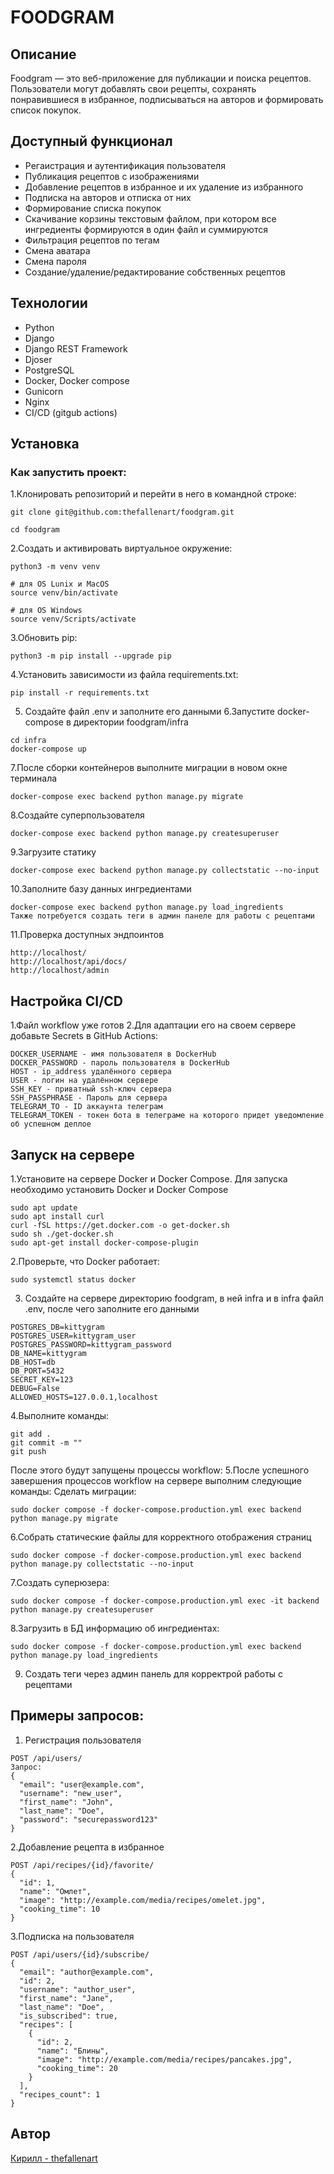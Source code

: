 # FOODGRAM

## Описание
Foodgram — это веб-приложение для публикации и поиска рецептов. Пользователи могут добавлять свои рецепты, сохранять понравившиеся в избранное, подписываться на авторов и формировать список покупок.

## Доступный функционал
+ Регаистрация и аутентификация пользователя
+ Публикация рецептов с изображениями
+ Добавление рецептов в избранное и их удаление из избранного
+ Подписка на авторов и отписка от них
+ Формирование списка покупок
+ Скачивание корзины текстовым файлом, при котором все ингредиенты формируются в один файл и суммируются
+ Фильтрация рецептов по тегам
+ Смена аватара
+ Смена пароля
+ Создание/удаление/редактирование собственных рецептов

## Технологии
+ Python
+ Django
+ Django REST Framework
+ Djoser
+ PostgreSQL
+ Docker, Docker compose
+ Gunicorn
+ Nginx
+ CI/CD (gitgub actions)

## Установка
### Как запустить проект:
1.Клонировать репозиторий и перейти в него в командной строке:
```
git clone git@github.com:thefallenart/foodgram.git
```
```
cd foodgram
```
2.Cоздать и активировать виртуальное окружение:
```
python3 -m venv venv
```
```
# для OS Lunix и MacOS
source venv/bin/activate

# для OS Windows
source venv/Scripts/activate
```
3.Обновить pip:
```
python3 -m pip install --upgrade pip
```
4.Установить зависимости из файла requirements.txt:
```
pip install -r requirements.txt
```
5. Создайте файл .env и заполните его данными
6.Запустите docker-compose в директории foodgram/infra
```
cd infra
docker-compose up
```
7.После сборки контейнеров выполните миграции в новом окне терминала
```
docker-compose exec backend python manage.py migrate
```
8.Создайте суперпользователя
```
docker-compose exec backend python manage.py createsuperuser
```
9.Загрузите статику 
```
docker-compose exec backend python manage.py collectstatic --no-input
```
10.Заполните базу данных ингредиентами
```
docker-compose exec backend python manage.py load_ingredients
Также потребуется создать теги в админ панеле для работы с рецептами
```
11.Проверка доступных эндпоинтов
```
http://localhost/
http://localhost/api/docs/
http://localhost/admin
```

## Настройка CI/CD
1.Файл workflow уже готов 
2.Для адаптации его на своем сервере добавьте Secrets в GitHub Actions:
```
DOCKER_USERNAME - имя пользователя в DockerHub
DOCKER_PASSWORD - пароль пользователя в DockerHub
HOST - ip_address удалённого сервера
USER - логин на удалённом сервере
SSH_KEY - приватный ssh-ключ сервера
SSH_PASSPHRASE - Пароль для сервера
TELEGRAM_TO - ID аккаунта телеграм
TELEGRAM_TOKEN - токен бота в телеграме на которого придет уведомление об успешном деплое 
```
## Запуск на сервере
1.Установите на сервере Docker и Docker Compose. Для запуска необходимо установить Docker и Docker Compose
```
sudo apt update
sudo apt install curl
curl -fSL https://get.docker.com -o get-docker.sh
sudo sh ./get-docker.sh
sudo apt-get install docker-compose-plugin
```
2.Проверьте, что Docker работает:
```
sudo systemctl status docker
```
3. Создайте на сервере директорию foodgram, в ней infra и в infra файл .env, после чего заполните его данными
```
POSTGRES_DB=kittygram
POSTGRES_USER=kittygram_user
POSTGRES_PASSWORD=kittygram_password
DB_NAME=kittygram
DB_HOST=db
DB_PORT=5432
SECRET_KEY=123
DEBUG=False
ALLOWED_HOSTS=127.0.0.1,localhost
```
4.Выполните команды:
```
git add .
git commit -m ""
git push
```
После этого будут запущены процессы workflow:
5.После успешного завершения процессов workflow на сервере выполним следующие команды:
Сделать миграции:
```
sudo docker compose -f docker-compose.production.yml exec backend python manage.py migrate
```
6.Собрать статические файлы для корректного отображения страниц
```
sudo docker compose -f docker-compose.production.yml exec backend python manage.py collectstatic --no-input
```
7.Создать суперюзера:
```
sudo docker compose -f docker-compose.production.yml exec -it backend python manage.py createsuperuser
```
8.Загрузить в БД информацию об ингредиентах:
```
sudo docker compose -f docker-compose.production.yml exec backend python manage.py load_ingredients
```
9. Создать теги через админ панель для корректрой работы с рецептами

## Примеры запросов: 
1. Регистрация пользователя
```
POST /api/users/
Запрос:
{
  "email": "user@example.com",
  "username": "new_user",
  "first_name": "John",
  "last_name": "Doe",
  "password": "securepassword123"
}
```
2.Добавление рецепта в избранное
```
POST /api/recipes/{id}/favorite/
{
  "id": 1,
  "name": "Омлет",
  "image": "http://example.com/media/recipes/omelet.jpg",
  "cooking_time": 10
}
```
3.Подписка на пользователя
```
POST /api/users/{id}/subscribe/
{
  "email": "author@example.com",
  "id": 2,
  "username": "author_user",
  "first_name": "Jane",
  "last_name": "Doe",
  "is_subscribed": true,
  "recipes": [
    {
      "id": 2,
      "name": "Блины",
      "image": "http://example.com/media/recipes/pancakes.jpg",
      "cooking_time": 20
    }
  ],
  "recipes_count": 1
}
```
## Автор
[Кирилл - thefallenart](https://github.com/thefallenart)

